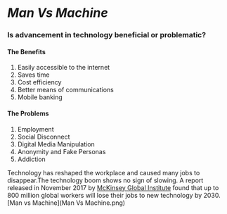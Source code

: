 # ***Man Vs Machine***
### Is advancement in technology beneficial or problematic?
#### The Benefits
1. Easily accessible to the internet 
1. Saves time 
1. Cost efficiency
1. Better means of communications
1. Mobile banking
#### The Problems
1. Employment
1. Social Disconnect
1. Digital Media Manipulation 
1. Anonymity and Fake Personas
1. Addiction

Technology has reshaped the workplace and caused many jobs to disappear.The technology boom shows no sign of slowing. A report released in November 2017 by [McKinsey Global Institute](https://www.mckinsey.com/featured-insights/future-of-work/jobs-lost-jobs-gained-what-the-future-of-work-will-mean-for-jobs-skills-and-wages) found that up to 800 million global workers will lose their jobs to new technology by 2030.
[Man vs Machine](Man Vs Machine.png)
